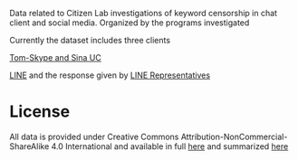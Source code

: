 Data related to Citizen Lab investigations of keyword censorship in chat client and social media.  Organized by the programs  investigated

Currently the dataset includes three clients

[Tom-Skype and Sina UC](http://china-chats.net)

[LINE](https://citizenlab.org/2013/11/asia-chats-investigating-regionally-based-keyword-censorship-line/) and the response given by [LINE Representatives](https://citizenlab.org/2013/12/asia-chats-line-responds/)

License
========

All data is provided under Creative Commons
Attribution-NonCommercial-ShareAlike 4.0 International and available in full
[here](https://creativecommons.org/licenses/by-nc-sa/4.0/legalcode) and summarized
[here](https://creativecommons.org/licenses/by-nc-sa/4.0/)


